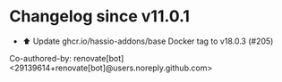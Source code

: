 # Changelog since v11.0.1
- ⬆️ Update ghcr.io/hassio-addons/base Docker tag to v18.0.3 (#205)

Co-authored-by: renovate[bot] <29139614+renovate[bot]@users.noreply.github.com> 

